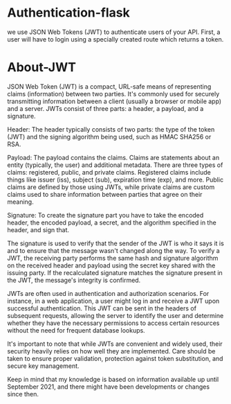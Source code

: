 # Authentication-flask
we use JSON Web Tokens (JWT) to authenticate users of your API. First, a user will have to login using a specially created route which returns a token.

# About-JWT
JSON Web Token (JWT) is a compact, URL-safe means of representing claims (information) between two parties. It's commonly used for securely transmitting information between a client (usually a browser or mobile app) and a server. JWTs consist of three parts: a header, a payload, and a signature.

Header: The header typically consists of two parts: the type of the token (JWT) and the signing algorithm being used, such as HMAC SHA256 or RSA. 

Payload: The payload contains the claims. Claims are statements about an entity (typically, the user) and additional metadata. There are three types of claims: registered, public, and private claims. Registered claims include things like issuer (iss), subject (sub), expiration time (exp), and more. Public claims are defined by those using JWTs, while private claims are custom claims used to share information between parties that agree on their meaning.

Signature: To create the signature part you have to take the encoded header, the encoded payload, a secret, and the algorithm specified in the header, and sign that.

The signature is used to verify that the sender of the JWT is who it says it is and to ensure that the message wasn't changed along the way. To verify a JWT, the receiving party performs the same hash and signature algorithm on the received header and payload using the secret key shared with the issuing party. If the recalculated signature matches the signature present in the JWT, the message's integrity is confirmed.

JWTs are often used in authentication and authorization scenarios. For instance, in a web application, a user might log in and receive a JWT upon successful authentication. This JWT can be sent in the headers of subsequent requests, allowing the server to identify the user and determine whether they have the necessary permissions to access certain resources without the need for frequent database lookups.

It's important to note that while JWTs are convenient and widely used, their security heavily relies on how well they are implemented. Care should be taken to ensure proper validation, protection against token substitution, and secure key management.

Keep in mind that my knowledge is based on information available up until September 2021, and there might have been developments or changes since then.

